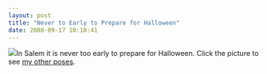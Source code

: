 ```yaml
---
layout: post
title: "Never to Early to Prepare for Halloween"
date: 2008-09-17 10:10:41
---
```

[![](http://thecave.smugmug.com/photos/374507587_UMk44-Th.jpg)](http://thecave.smugmug.com/gallery/5993768_byXCk/1/374507677_6oAEt)In Salem it is never too early to prepare for Halloween. Click the picture to see [my other poses](http://thecave.smugmug.com/gallery/5993768_byXCk/1/374507677_6oAEt).
